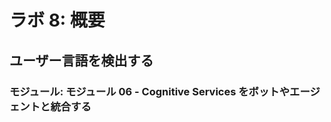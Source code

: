 ﻿---
lab:
    title: 'ラボ 8: 概要'
    module: 'モジュール 6: Cognitive Services をボットやエージェントと統合する'
---

# ラボ 8: 概要

## ユーザー言語を検出する

### モジュール: モジュール 06 - Cognitive Services をボットやエージェントと統合する